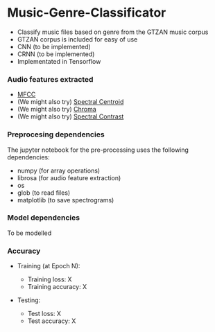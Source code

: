 # Music-Genre-Classificator

 * Classify music files based on genre from the GTZAN music corpus
 * GTZAN corpus is included for easy of use
 * CNN (to be implemented)
 * CRNN (to be implemented)
 * Implementated in Tensorflow

### Audio features extracted

 * [MFCC](https://en.wikipedia.org/wiki/Mel-frequency_cepstrum)
 * (We might also try) [Spectral Centroid](https://en.wikipedia.org/wiki/Spectral_centroid)
 * (We might also try) [Chroma](http://labrosa.ee.columbia.edu/matlab/chroma-ansyn/)
 * (We might also try) [Spectral Contrast](http://ieeexplore.ieee.org/document/1035731/)

### Preprocesing dependencies
The jupyter notebook for the pre-processing uses the following dependencies:
 * numpy (for array operations)
 * librosa (for audio feature extraction)
 * os
 * glob (to read files)
 * matplotlib (to save spectrograms)


### Model dependencies
To be modelled

### Accuracy

 * Training (at Epoch N):
    - Training loss: X
    - Training accuracy: X

 * Testing:
    - Test loss:   X
    - Test accuracy:  X
